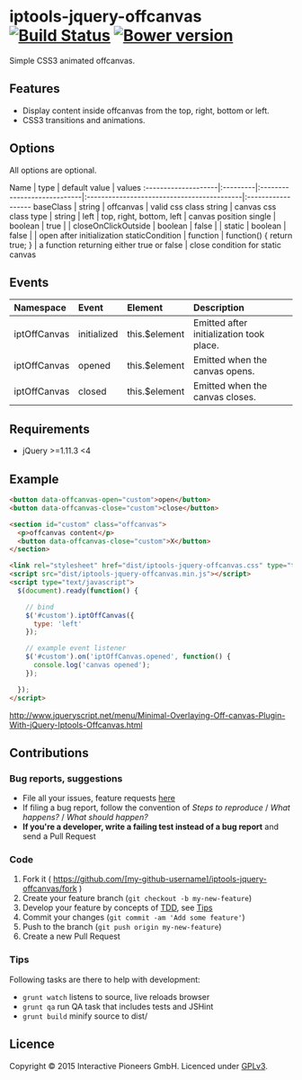 # iptools-jquery-offcanvas [![Build Status](https://api.travis-ci.org/interactive-pioneers/iptools-jquery-offcanvas.svg)](https://travis-ci.org/interactive-pioneers/iptools-jquery-offcanvas) [![Bower version](https://badge.fury.io/bo/iptools-jquery-offcanvas.svg)](http://badge.fury.io/bo/iptools-jquery-offcanvas)

Simple CSS3 animated offcanvas.

## Features

- Display content inside offcanvas from the top, right, bottom or left.
- CSS3 transitions and animations.

## Options

All options are optional.

Name                 | type     | default value               | values
:--------------------|:---------|:----------------------------|:-------------------------------------------|:------------------
baseClass            | string   | offcanvas                   | valid css class string                     | canvas css class
type                 | string   | left                        | top, right, bottom, left                   | canvas position
single               | boolean  | true                        |                                            |
closeOnClickOutside  | boolean  | false                       |                                            |
static               | boolean  | false                       |                                            | open after initialization
staticCondition      | function | function() { return true; } | a function returning either true or false  | close condition for static canvas

## Events

Namespace     | Event        | Element        | Description
:-------------|:-------------|:---------------|:-----------
iptOffCanvas  | initialized  | this.$element  | Emitted after initialization took place.
iptOffCanvas  | opened       | this.$element  | Emitted when the canvas opens.
iptOffCanvas  | closed       | this.$element  | Emitted when the canvas closes.

## Requirements

- jQuery >=1.11.3 <4

## Example

```html
<button data-offcanvas-open="custom">open</button>
<button data-offcanvas-close="custom">close</button>

<section id="custom" class="offcanvas">
  <p>offcanvas content</p>
  <button data-offcanvas-close="custom">X</button>
</section>

<link rel="stylesheet" href="dist/iptools-jquery-offcanvas.css" type="text/css">
<script src="dist/iptools-jquery-offcanvas.min.js"></script>
<script type="text/javascript">
  $(document).ready(function() {

    // bind
    $('#custom').iptOffCanvas({
      type: 'left'
    });

    // example event listener
    $('#custom').on('iptOffCanvas.opened', function() {
      console.log('canvas opened');
    });

  });
</script>
```

http://www.jqueryscript.net/menu/Minimal-Overlaying-Off-canvas-Plugin-With-jQuery-Iptools-Offcanvas.html

## Contributions

### Bug reports, suggestions

- File all your issues, feature requests [here](https://github.com/interactive-pioneers/iptools-jquery-offcanvas/issues)
- If filing a bug report, follow the convention of _Steps to reproduce_ / _What happens?_ / _What should happen?_
- __If you're a developer, write a failing test instead of a bug report__ and send a Pull Request

### Code

1. Fork it ( https://github.com/[my-github-username]/iptools-jquery-offcanvas/fork )
2. Create your feature branch (`git checkout -b my-new-feature`)
3. Develop your feature by concepts of [TDD](http://en.wikipedia.org/wiki/Test-driven_development), see [Tips](#tips)
3. Commit your changes (`git commit -am 'Add some feature'`)
4. Push to the branch (`git push origin my-new-feature`)
5. Create a new Pull Request

### Tips

Following tasks are there to help with development:

- `grunt watch` listens to source, live reloads browser
- `grunt qa` run QA task that includes tests and JSHint
- `grunt build` minify source to dist/

## Licence

Copyright © 2015 Interactive Pioneers GmbH. Licenced under [GPLv3](LICENSE).
